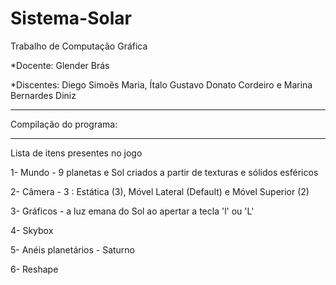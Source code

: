 # Sistema-Solar
Trabalho de Computação Gráfica

*Docente: Glender Brás
 
*Discentes: Diego Simoẽs Maria, Ítalo Gustavo Donato Cordeiro e Marina Bernardes Diniz
 


*****************************************************
Compilação do programa:




*****************************************************
Lista de itens presentes no jogo

1- Mundo - 9 planetas e Sol criados a partir de texturas e sólidos esféricos

2- Câmera - 3 : Estática (3), Móvel Lateral (Default) e Móvel Superior (2)

3- Gráficos - a luz emana do Sol ao apertar a tecla 'l' ou 'L' 

4- Skybox 

5- Anéis planetários - Saturno 

6- Reshape 

